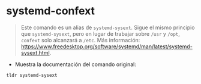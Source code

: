 # systemd-confext

> Este comando es un alias de `systemd-sysext`.
> Sigue el mismo principio que `systemd-sysext`, pero en lugar de trabajar sobre `/usr` y `/opt`, `confext` solo alcanzará a `/etc`.
> Más información: <https://www.freedesktop.org/software/systemd/man/latest/systemd-sysext.html>.

- Muestra la documentación del comando original:

`tldr systemd-sysext`
